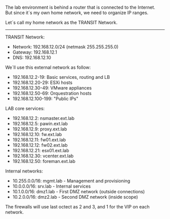 
The lab environment is behind a router that is connected to the Internet.<br>
But since it´s my own home network, we need to organize IP ranges.<br>

Let´s call my home network as the TRANSIT Network.<br>

---
TRANSIT Network:
- Network: 192.168.12.0/24 (netmask 255.255.255.0)
- Gateway: 192.168.12.1
- DNS: 192.168.12.10


We´ll use this external network as follow:

- 192.168.12.2-19: Basic services, routing and LB
- 192.168.12.20-29: ESXi hosts
- 192.168.12.30-49: VMware appliances
- 192.168.12.50-69: Orquestration hosts
- 192.168.12.100-199: "Public IPs"


LAB core services:
- 192.168.12.2: nsmaster.ext.lab
- 192.168.12.5: pawin.ext.lab
- 192.168.12.9: proxy.ext.lab
- 192.168.12.10: fw.ext.lab
- 192.168.12.11: fw01.ext.lab
- 192.168.12.12: fw02.ext.lab
- 192.168.12.21: esx01.ext.lab
- 192.168.12.30: vcenter.ext.lab
- 192.168.12.50: foreman.ext.lab

Internal networks:
- 10.255.0.0/16: mgmt.lab - Management and provisioning
- 10.0.0.0/16: srv.lab - Internal services
- 10.1.0.0/16: dmz1.lab - First DMZ network  (outside connections)
- 10.2.0.0/16: dmz2.lab - Second DMZ network (inside scope)

The firewalls will use last octect as 2 and 3, and 1 for the VIP on each network.
